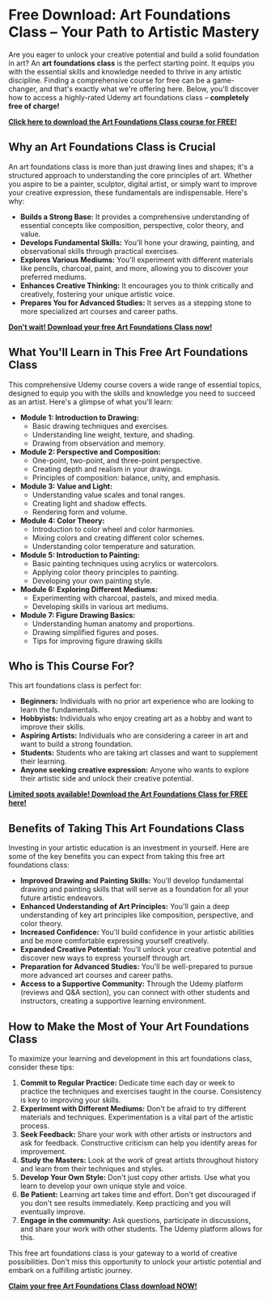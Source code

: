 # Free Download: Art Foundations Class – Your Path to Artistic Mastery

Are you eager to unlock your creative potential and build a solid foundation in art? An **art foundations class** is the perfect starting point. It equips you with the essential skills and knowledge needed to thrive in any artistic discipline. Finding a comprehensive course for free can be a game-changer, and that's exactly what we're offering here. Below, you'll discover how to access a highly-rated Udemy art foundations class – **completely free of charge!**

[**Click here to download the Art Foundations Class course for FREE!**](https://udemywork.com/art-foundations-class)

## Why an Art Foundations Class is Crucial

An art foundations class is more than just drawing lines and shapes; it's a structured approach to understanding the core principles of art. Whether you aspire to be a painter, sculptor, digital artist, or simply want to improve your creative expression, these fundamentals are indispensable. Here's why:

*   **Builds a Strong Base:** It provides a comprehensive understanding of essential concepts like composition, perspective, color theory, and value.
*   **Develops Fundamental Skills:** You'll hone your drawing, painting, and observational skills through practical exercises.
*   **Explores Various Mediums:** You'll experiment with different materials like pencils, charcoal, paint, and more, allowing you to discover your preferred mediums.
*   **Enhances Creative Thinking:** It encourages you to think critically and creatively, fostering your unique artistic voice.
*   **Prepares You for Advanced Studies:** It serves as a stepping stone to more specialized art courses and career paths.

[**Don't wait! Download your free Art Foundations Class now!**](https://udemywork.com/art-foundations-class)

## What You'll Learn in This Free Art Foundations Class

This comprehensive Udemy course covers a wide range of essential topics, designed to equip you with the skills and knowledge you need to succeed as an artist. Here's a glimpse of what you'll learn:

*   **Module 1: Introduction to Drawing:**
    *   Basic drawing techniques and exercises.
    *   Understanding line weight, texture, and shading.
    *   Drawing from observation and memory.
*   **Module 2: Perspective and Composition:**
    *   One-point, two-point, and three-point perspective.
    *   Creating depth and realism in your drawings.
    *   Principles of composition: balance, unity, and emphasis.
*   **Module 3: Value and Light:**
    *   Understanding value scales and tonal ranges.
    *   Creating light and shadow effects.
    *   Rendering form and volume.
*   **Module 4: Color Theory:**
    *   Introduction to color wheel and color harmonies.
    *   Mixing colors and creating different color schemes.
    *   Understanding color temperature and saturation.
*   **Module 5: Introduction to Painting:**
    *   Basic painting techniques using acrylics or watercolors.
    *   Applying color theory principles to painting.
    *   Developing your own painting style.
*   **Module 6: Exploring Different Mediums:**
    *   Experimenting with charcoal, pastels, and mixed media.
    *   Developing skills in various art mediums.
*   **Module 7: Figure Drawing Basics:**
    *   Understanding human anatomy and proportions.
    *   Drawing simplified figures and poses.
    *   Tips for improving figure drawing skills

## Who is This Course For?

This art foundations class is perfect for:

*   **Beginners:** Individuals with no prior art experience who are looking to learn the fundamentals.
*   **Hobbyists:** Individuals who enjoy creating art as a hobby and want to improve their skills.
*   **Aspiring Artists:** Individuals who are considering a career in art and want to build a strong foundation.
*   **Students:** Students who are taking art classes and want to supplement their learning.
*   **Anyone seeking creative expression:** Anyone who wants to explore their artistic side and unlock their creative potential.

[**Limited spots available! Download the Art Foundations Class for FREE here!**](https://udemywork.com/art-foundations-class)

## Benefits of Taking This Art Foundations Class

Investing in your artistic education is an investment in yourself. Here are some of the key benefits you can expect from taking this free art foundations class:

*   **Improved Drawing and Painting Skills:** You'll develop fundamental drawing and painting skills that will serve as a foundation for all your future artistic endeavors.
*   **Enhanced Understanding of Art Principles:** You'll gain a deep understanding of key art principles like composition, perspective, and color theory.
*   **Increased Confidence:** You'll build confidence in your artistic abilities and be more comfortable expressing yourself creatively.
*   **Expanded Creative Potential:** You'll unlock your creative potential and discover new ways to express yourself through art.
*   **Preparation for Advanced Studies:** You'll be well-prepared to pursue more advanced art courses and career paths.
*   **Access to a Supportive Community:** Through the Udemy platform (reviews and Q&A section), you can connect with other students and instructors, creating a supportive learning environment.

## How to Make the Most of Your Art Foundations Class

To maximize your learning and development in this art foundations class, consider these tips:

1.  **Commit to Regular Practice:** Dedicate time each day or week to practice the techniques and exercises taught in the course. Consistency is key to improving your skills.
2.  **Experiment with Different Mediums:** Don't be afraid to try different materials and techniques. Experimentation is a vital part of the artistic process.
3.  **Seek Feedback:** Share your work with other artists or instructors and ask for feedback. Constructive criticism can help you identify areas for improvement.
4.  **Study the Masters:** Look at the work of great artists throughout history and learn from their techniques and styles.
5.  **Develop Your Own Style:** Don't just copy other artists. Use what you learn to develop your own unique style and voice.
6.  **Be Patient:** Learning art takes time and effort. Don't get discouraged if you don't see results immediately. Keep practicing and you will eventually improve.
7. **Engage in the community:** Ask questions, participate in discussions, and share your work with other students. The Udemy platform allows for this.

This free art foundations class is your gateway to a world of creative possibilities. Don't miss this opportunity to unlock your artistic potential and embark on a fulfilling artistic journey.

**[Claim your free Art Foundations Class download NOW!](https://udemywork.com/art-foundations-class)**
